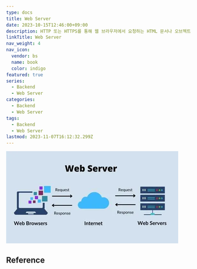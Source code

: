 ```yaml
---
type: docs
title: Web Server
date: 2023-10-15T12:46:00+09:00
description: HTTP 또는 HTTPS를 통해 웹 브라우저에서 요청하는 HTML 문서나 오브젝트(이미지 파일 등)을 전송해주는 서비스 프로그램
linkTitle: Web Server
nav_weight: 4
nav_icon:
  vendor: bs
  name: book
  color: indigo
featured: true
series:
  - Backend
  - Web Server
categories:
  - Backend
  - Web Server
tags:
  - Backend
  - Web Server
lastmod: 2023-11-07T16:12:32.299Z
---
```


![Web Server](web-server.webp#center)

## Reference
